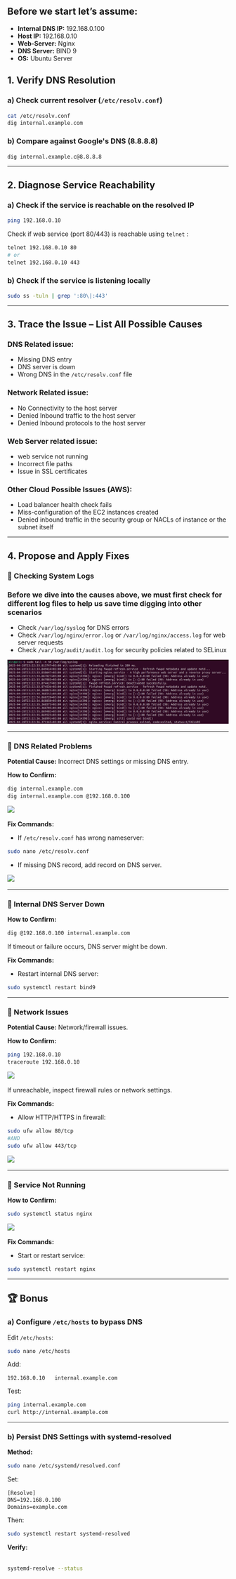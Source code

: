 ## Before we start let’s assume:

- **Internal DNS IP:** 192.168.0.100
- **Host IP:** 192.168.0.10
- **Web-Server:** Nginx
- **DNS Server:** BIND 9
- **OS:** Ubuntu Server

## 1. Verify DNS Resolution

### a) Check current resolver (`/etc/resolv.conf`)

```bash
cat /etc/resolv.conf
dig internal.example.com
```

### b) Compare against Google's DNS (8.8.8.8)

```bash
dig internal.example.c@8.8.8.8
```

---

## 2. Diagnose Service Reachability

### a) Check if the service is reachable on the resolved IP

```bash
ping 192.168.0.10
```

Check if web service (port 80/443) is reachable using `telnet` :

```bash
telnet 192.168.0.10 80
# or
telnet 192.168.0.10 443
```

### b) Check if the service is listening locally

```bash
sudo ss -tuln | grep ':80\|:443'
```

---

## 3. Trace the Issue – List All Possible Causes

### DNS Related issue:

- Missing DNS entry
- DNS server is down
- Wrong DNS in the `/etc/resolv.conf` file

### Network Related issue:

- No Connectivity to the host server
- Denied Inbound traffic to the host server
- Denied Inbound protocols to the host server

### Web Server related issue:

- web service not running
- Incorrect file paths
- Issue in SSL certificates

### Other Cloud Possible Issues (AWS):

- Load balancer health check fails
- Miss-configuration of the EC2 instances created
- Denied inbound traffic in the security group or NACLs of instance or the subnet itself

---

## 4. Propose and Apply Fixes

### 🧩 Checking System Logs

### Before we dive into the causes above, we must first check for different log files to help us save time digging into other scenarios

- Check `/var/log/syslog` for DNS errors
- Check `/var/log/nginx/error.log` or `/var/log/nginx/access.log`  for web server requests
- Check `/var/log/audit/audit.log` for security policies related to SELinux

  
<p align="center">
  <img src="screenshots/7.png">
</p>

---

### 🧩 DNS Related Problems

**Potential Cause:** Incorrect DNS settings or missing DNS entry.

**How to Confirm:**

```bash
dig internal.example.com
dig internal.example.com @192.168.0.100
```

<img src="screenshots/1">

**Fix Commands:**

- If `/etc/resolv.conf` has wrong nameserver:

```bash
sudo nano /etc/resolv.conf
```

- If missing DNS record, add record on DNS server.

<img src="screenshots/3">

---

### 🧩 Internal DNS Server Down

**How to Confirm:**

```bash
dig @192.168.0.100 internal.example.com
```

If timeout or failure occurs, DNS server might be down.

**Fix Commands:**

- Restart internal DNS server:

```bash
sudo systemctl restart bind9
```

---

### 🧩 Network Issues

**Potential Cause:** Network/firewall issues.

**How to Confirm:**

```bash
ping 192.168.0.10
traceroute 192.168.0.10
```

<img src="screenshots/5">

If unreachable, inspect firewall rules or network settings.

**Fix Commands:**

- Allow HTTP/HTTPS in firewall:

```bash
sudo ufw allow 80/tcp
#AND
sudo ufw allow 443/tcp
```

<img src="screenshots/8">

---

### 🧩 Service Not Running

**How to Confirm:**

```bash
sudo systemctl status nginx
```

<img src="screenshots/6">

**Fix Commands:**

- Start or restart service:

```bash
sudo systemctl restart nginx
```

---

## 🏆 Bonus

### a) Configure `/etc/hosts` to bypass DNS

Edit `/etc/hosts`:

```bash
sudo nano /etc/hosts
```

Add:

```
192.168.0.10   internal.example.com
```

Test:

```bash
ping internal.example.com
curl http://internal.example.com
```

---

### b) Persist DNS Settings with systemd-resolved

**Method:**

```bash
sudo nano /etc/systemd/resolved.conf
```

Set:

```
[Resolve]
DNS=192.168.0.100
Domains=example.com
```

Then:

```bash
sudo systemctl restart systemd-resolved
```

**Verify:**

```bash

systemd-resolve --status
```
